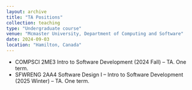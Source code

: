 ```yaml
---
layout: archive
title: "TA Positions"
collection: teaching
type: "Undergraduate course"
venue: "Mcmaster University, Department of Computing and Software"
date: 2024-09-03
location: "Hamilton, Canada"
---
```

* COMPSCI 2ME3 Intro to Software Development (2024 Fall) – TA. One term.  
* SFWRENG 2AA4 Software Design I – Intro to Software Development (2025 Winter) – TA. One term.

